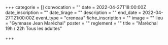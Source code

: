+++
categorie = []
convocation = ""
date = 2022-04-27T18:00:00Z
date_inscription = ""
date_tirage = ""
description = ""
end_date = 2022-04-27T21:00:00Z
event_type = "creneau"
fiche_inscription = ""
image = ""
lieu = "Gymnase Jean Maréchal"
poster = ""
reglement = ""
title = "Maréchal 19h / 22h Tous les adultes"

+++
